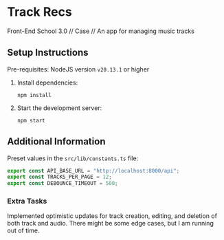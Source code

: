# Track Recs

Front-End School 3.0 // Case // An app for managing music tracks

## Setup Instructions

Pre-requisites: NodeJS version `v20.13.1` or higher

1. Install dependencies:
   ```
   npm install
   ```

2. Start the development server:
   ```
   npm start
   ```

## Additional Information

Preset values in the `src/lib/constants.ts` file:

```javascript
export const API_BASE_URL = "http://localhost:8000/api";
export const TRACKS_PER_PAGE = 12;
export const DEBOUNCE_TIMEOUT = 500;
```

### Extra Tasks

Implemented optimistic updates for track creation, editing, and deletion of both track and audio.
There might be some edge cases, but I am running out of time.
